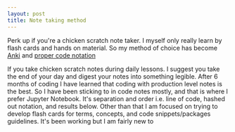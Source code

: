 ```yaml
---
layout: post
title: Note taking method
---
```

Perk up if you're a chicken scratch note taker. I myself only really learn by flash cards and hands on material. So my method of choice has become <a href='https://www.reddit.com/r/Anki/'>Anki</a> and <a href='https://www.python.org/dev/peps/pep-0008/'>proper code notation</a>

If you take chicken scratch notes during daily lessons. I suggest you take the end of your day and digest your notes into something legible. After 6 months of coding I have learned that coding with production level notes is the best. So I have been sticking to in code notes mostly, and that is where I prefer Jupyter Notebook. It's separation and order i.e. line of code, hashed out notation, and results below. Other than that I am focused on trying to develop flash cards for terms, concepts, and code snippets/packages guidelines. It's been working but I am fairly new to
